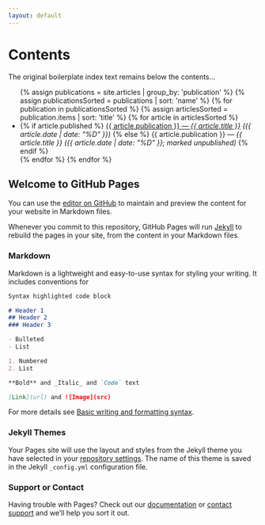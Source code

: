 ```yaml
---
layout: default
---
```


# Contents

The original boilerplate index text remains below the contents...


<ul>
{% assign publications = site.articles | group_by: 'publication' %}
{% assign publicationsSorted = publications | sort: 'name' %}
{% for publication in publicationsSorted %}
{% assign articlesSorted = publication.items | sort: 'title' %}
{% for article in articlesSorted %}
  <li>
  {% if article.published %}
    <a href="articles/{{ article.slug }}.html">{{ article.publication }} &mdash; <em>{{ article.title }}</em></a>
	<em>({{ article.date | date: "%D" }})</em>
  {% else %}
    {{ article.publication }} &mdash; <em>{{ article.title }}</em> <em>({{ article.date | date: "%D" }}; marked unpublished)</em>
  {% endif %}
  </li>
{% endfor %}
{% endfor %}
</ul>



## Welcome to GitHub Pages

You can use the [editor on GitHub](https://github.com/wu-lee/rushkoff-archive/edit/master/docs/index.md) to maintain and preview the content for your website in Markdown files.

Whenever you commit to this repository, GitHub Pages will run [Jekyll](https://jekyllrb.com/) to rebuild the pages in your site, from the content in your Markdown files.

### Markdown

Markdown is a lightweight and easy-to-use syntax for styling your writing. It includes conventions for

```markdown
Syntax highlighted code block

# Header 1
## Header 2
### Header 3

- Bulleted
- List

1. Numbered
2. List

**Bold** and _Italic_ and `Code` text

[Link](url) and ![Image](src)
```

For more details see [Basic writing and formatting syntax](https://docs.github.com/en/github/writing-on-github/getting-started-with-writing-and-formatting-on-github/basic-writing-and-formatting-syntax).

### Jekyll Themes

Your Pages site will use the layout and styles from the Jekyll theme you have selected in your [repository settings](https://github.com/wu-lee/rushkoff-archive/settings/pages). The name of this theme is saved in the Jekyll `_config.yml` configuration file.

### Support or Contact

Having trouble with Pages? Check out our [documentation](https://docs.github.com/categories/github-pages-basics/) or [contact support](https://support.github.com/contact) and we’ll help you sort it out.
